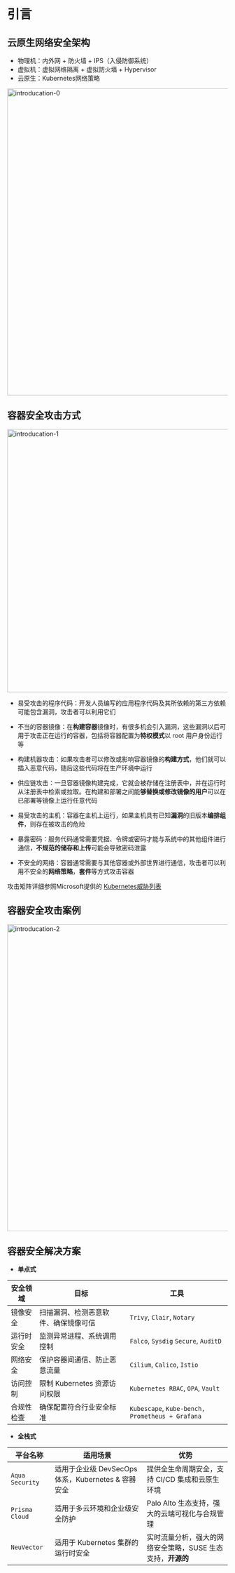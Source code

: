 # 引言



## 云原生网络安全架构

- 物理机：内外网 + 防火墙 + IPS（入侵防御系统）
- 虚拟机：虚拟网络隔离 + 虚拟防火墙 + Hypervisor
- 云原生：Kubernetes网络策略

<img src="introducation-0.png"  width="700" alt="introducation-0"/>



## 容器安全攻击方式

<img src="introducation-1.png"  width="600" alt="introducation-1"/>

- 易受攻击的程序代码：开发人员编写的应用程序代码及其所依赖的第三方依赖可能包含漏洞，攻击者可以利用它们

- 不当的容器镜像：在**构建容器**镜像时，有很多机会引入漏洞，这些漏洞以后可用于攻击正在运行的容器，包括将容器配置为**特权模式**以 root 用户身份运行等
- 构建机器攻击：如果攻击者可以修改或影响容器镜像的**构建方式**，他们就可以插入恶意代码，随后这些代码将在生产环境中运行
- 供应链攻击：一旦容器镜像构建完成，它就会被存储在注册表中，并在运行时从注册表中检索或拉取。在构建和部署之间能**够替换或修改镜像的用户**可以在已部署等镜像上运行任意代码
- 易受攻击的主机：容器在主机上运行，​​如果主机具有已知**漏洞**的旧版本**编排组件**，则存在被攻击的危险
- 暴露密码：服务代码通常需要凭据、令牌或密码才能与系统中的其他组件进行通信，**不规范的储存和上传**可能会导致密码泄露
- 不安全的网络：容器通常需要与其他容器或外部世界进行通信，攻击者可以利用不安全的**网络策略**，**套件**等方式攻击容器

<note>攻击矩阵详细参照Microsoft提供的 <a href="https://microsoft.github.io/Threat-Matrix-for-Kubernetes/">Kubernetes威胁列表</a></note>



## 容器安全攻击案例

<img src="introducation-2.png"  width="700" alt="introducation-2" thumbnail="true"/>



## 容器安全解决方案

- **单点式**

| 安全领域   | 目标                                 | 工具                                              |
| ---------- | ------------------------------------ | ------------------------------------------------- |
| 镜像安全   | 扫描漏洞、检测恶意软件、确保镜像可信 | `Trivy`, `Clair`, `Notary`                        |
| 运行时安全 | 监测异常进程、系统调用控制           | `Falco`, `Sysdig` `Secure`, `AuditD`              |
| 网络安全   | 保护容器间通信、防止恶意流量         | `Cilium`, `Calico`, `Istio`                       |
| 访问控制   | 限制 Kubernetes 资源访问权限         | `Kubernetes RBAC`, `OPA`, `Vault`                 |
| 合规性检查 | 确保配置符合行业安全标准             | `Kubescape`, `Kube-bench,` `Prometheus + Grafana` |

- **全栈式**

| 平台名称        | 适用场景                                           | 优势                                                        |
| --------------- | -------------------------------------------------- | ----------------------------------------------------------- |
| `Aqua Security` | 适用于企业级 DevSecOps 体系，Kubernetes & 容器安全 | 提供全生命周期安全，支持 CI/CD 集成和云原生环境             |
| `Prisma Cloud`  | 适用于多云环境和企业级安全防护                     | Palo Alto 生态支持，强大的云端可视化与合规管理              |
| `NeuVector`     | 适用于 Kubernetes 集群的运行时安全                 | 实时流量分析，强大的网络安全策略，SUSE 生态支持，**开源的** |